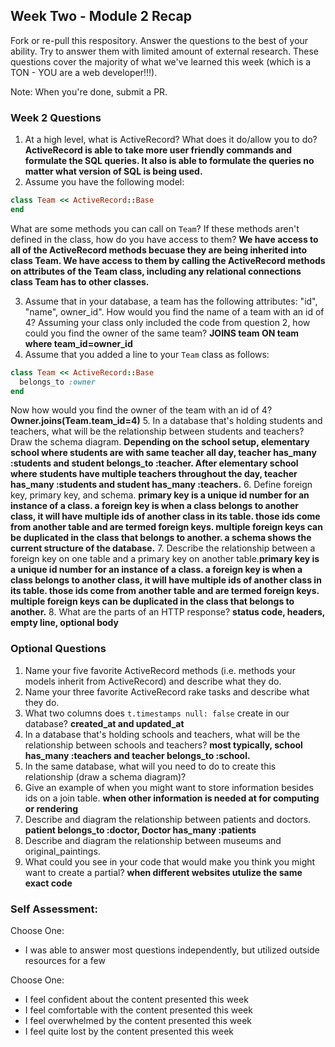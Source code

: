 ## Week Two - Module 2 Recap

Fork or re-pull this respository. Answer the questions to the best of your ability. Try to answer them with limited amount of external research. These questions cover the majority of what we've learned this week (which is a TON - YOU are a web developer!!!).

Note: When you're done, submit a PR.


### Week 2 Questions

1. At a high level, what is ActiveRecord? What does it do/allow you to do?
**ActiveRecord is able to take more user friendly commands and formulate the SQL queries. It also is able to formulate the queries no matter what version of SQL is being used.**
2. Assume you have the following model:

```ruby
class Team << ActiveRecord::Base
end
```

What are some methods you can call on `Team`? If these methods aren't defined in the class, how do you have access to them?
**We have access to all of the ActiveRecord methods becuase they are being inherited into class Team. We have access to them by calling the ActiveRecord methods on attributes of the Team class, including any relational connections class Team has to other classes.**

3. Assume that in your database, a team has the following attributes: "id", "name", owner_id". How would you find the name of a team with an id of 4? Assuming your class only included the code from question 2, how could you find the owner of the same team?
**JOINS team ON team where team_id=owner_id**
4. Assume that you added a line to your `Team` class as follows:

```ruby
class Team << ActiveRecord::Base
  belongs_to :owner
end
```

Now how would you find the owner of the team with an id of 4?
**Owner.joins(Team.team_id=4)**
5. In a database that's holding students and teachers, what will be the relationship between students and teachers? Draw the schema diagram.
**Depending on the school setup, elementary school where students are with same teacher all day, teacher has_many :students and student belongs_to :teacher. After elementary school where students have multiple teachers throughout the day, teacher has_many :students and student has_many :teachers.**
6. Define foreign key, primary key, and schema.
**primary key is a unique id number for an instance of a class. a foreign key is when a class belongs to another class, it will have multiple ids of another class in its table. those ids come from another table and are termed foreign keys. multiple foreign keys can be duplicated in the class that belongs to another. a schema shows the current structure of the database.**
7. Describe the relationship between a foreign key on one table and a primary key on another table.**primary key is a unique id number for an instance of a class. a foreign key is when a class belongs to another class, it will have multiple ids of another class in its table. those ids come from another table and are termed foreign keys. multiple foreign keys can be duplicated in the class that belongs to another.**
8. What are the parts of an HTTP response? **status code, headers, empty line, optional body**


### Optional Questions

1. Name your five favorite ActiveRecord methods (i.e. methods your models inherit from ActiveRecord) and describe what they do.
2. Name your three favorite ActiveRecord rake tasks and describe what they do.
3. What two columns does `t.timestamps null: false` create in our database? **created_at and updated_at**
4. In a database that's holding schools and teachers, what will be the relationship between schools and teachers? **most typically, school has_many :teachers and teacher belongs_to :school.**
5. In the same database, what will you need to do to create this relationship (draw a schema diagram)?
6. Give an example of when you might want to store information besides ids on a join table. **when other information is needed at for computing or rendering**
7. Describe and diagram the relationship between patients and doctors. **patient belongs_to :doctor, Doctor has_many :patients**
8. Describe and diagram the relationship between museums and original_paintings.
9. What could you see in your code that would make you think you might want to create a partial? **when different websites utulize the same exact code**

### Self Assessment:
Choose One:

* I was able to answer most questions independently, but utilized outside resources for a few


Choose One:
* I feel confident about the content presented this week
* I feel comfortable with the content presented this week
* I feel overwhelmed by the content presented this week
* I feel quite lost by the content presented this week
